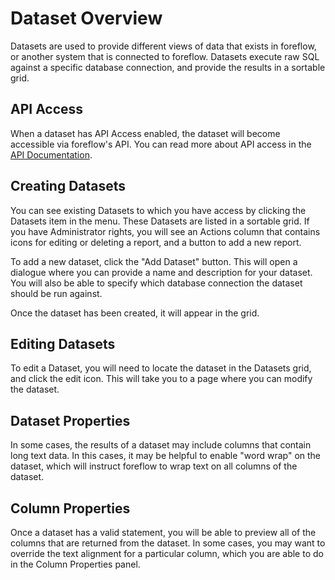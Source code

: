 # Dataset Overview

Datasets are used to provide different views of data that exists in foreflow, or another system that is connected to foreflow.  Datasets execute raw SQL against a specific database connection, and provide the results in a sortable grid. 

## API Access

When a dataset has API Access enabled, the dataset will become accessible via foreflow's API.  You can read more about API access in the [API Documentation](/docs/{{version}}/api).

## Creating Datasets

You can see existing Datasets to which you have access by clicking the Datasets item in the menu.  These Datasets are listed in a sortable grid.  If you have Administrator rights, you will see an Actions column that contains icons for editing or deleting a report, and a button to add a new report.

To add a new dataset, click the "Add Dataset" button.  This will open a dialogue where you can provide a name and description for your dataset.  You will also be able to specify which database connection the dataset should be run against.

Once the dataset has been created, it will appear in the grid. 

## Editing Datasets

To edit a Dataset, you will need to locate the dataset in the Datasets grid, and click the edit icon.  This will take you to a page where you can modify the dataset. 

## Dataset Properties

In some cases, the results of a dataset may include columns that contain long text data.  In this cases, it may be helpful to enable "word wrap" on the dataset, which will instruct foreflow to wrap text on all columns of the dataset.

## Column Properties

Once a dataset has a valid statement, you will be able to preview all of the columns that are returned from the dataset.  In some cases, you may want to override the text alignment for a particular column, which you are able to do in the Column Properties panel.